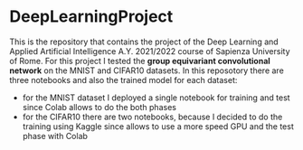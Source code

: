 # DeepLearningProject
This is the repository that contains the project of the Deep Learning and Applied Artificial Intelligence A.Y. 2021/2022 course of Sapienza University of Rome.
For this project I tested the <b>group equivariant convolutional network</b> on the MNIST and CIFAR10 datasets.
In this reposotory there are three notebooks and also the trained model for each dataset:
- for the MNIST dataset I deployed a single notebook for training and test since Colab allows to do the both phases
- for the CIFAR10 there are two notebooks, because I decided to do the training using Kaggle since allows to use a more speed GPU and the test phase with Colab

